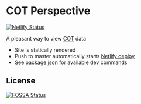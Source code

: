 # COT Perspective

[![Netlify Status](https://api.netlify.com/api/v1/badges/b4a03d51-90a1-4789-b88b-4c49dad945db/deploy-status)](https://app.netlify.com/sites/cotperspective/deploys)

A pleasant way to view [COT][cot] data

- Site is statically rendered
- Push to master automatically starts [Netlify deploy][netlify_deploy]
- See [package.json][package] for available dev commands

[package]: https://github.com/hd-o/cotperspective/blob/master/package.json
[netlify_deploy]: https://app.netlify.com/sites/cotperspective/deploys
[cot]: https://www.cftc.gov/MarketReports/CommitmentsofTraders/index.htm
[mit]: ./LICENSE

## License

[![FOSSA Status](https://app.fossa.com/api/projects/git%2Bgithub.com%2Fhd-o%2Fcotperspective.svg?type=large)](https://app.fossa.com/projects/git%2Bgithub.com%2Fhd-o%2Fcotperspective?ref=badge_large)
